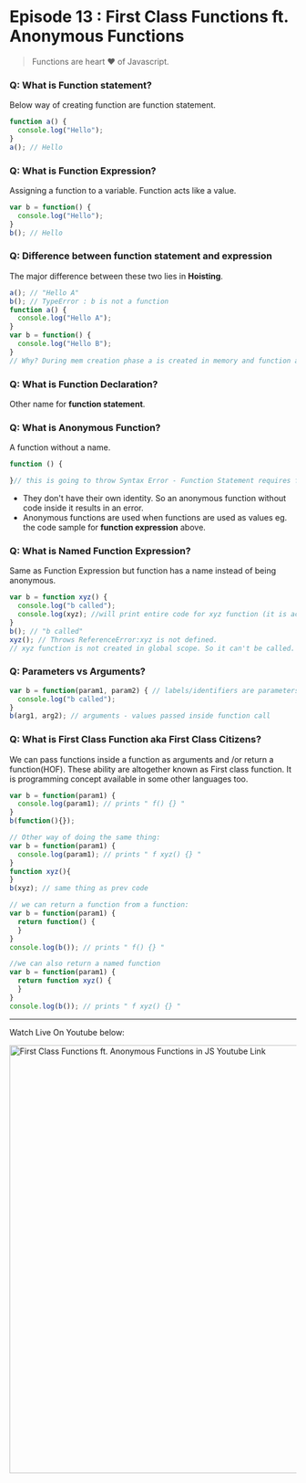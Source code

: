 # Episode 13 : First Class Functions ft. Anonymous Functions

> Functions are heart ♥ of Javascript.

### Q: What is Function statement? 
Below way of creating function are function statement.
```js
function a() {
  console.log("Hello");
}
a(); // Hello
```

### Q: What is Function Expression?
Assigning a function to a variable. Function acts like a value.
```js
var b = function() {
  console.log("Hello");
}
b(); // Hello
```

### Q: Difference between function statement and expression
The major difference between these two lies in **Hoisting**.
```js
a(); // "Hello A"
b(); // TypeError : b is not a function
function a() {
  console.log("Hello A");
}
var b = function() {
  console.log("Hello B");
}
// Why? During mem creation phase a is created in memory and function assigned to a. But b is created like a variable (b:undefined) and until code reaches the function()  part, it is still undefined. So it cannot be called.
```
### Q: What is Function Declaration?
Other name for **function statement**.

### Q: What is Anonymous Function?
A function without a name.
```js
function () {

}// this is going to throw Syntax Error - Function Statement requires function name.
```
- They don't have their own identity. So an anonymous function without code inside it results in an error. 
- Anonymous functions are used when functions are used as values eg. the code sample for **function expression** above.

### Q: What is Named Function Expression?
Same as Function Expression but function has a name instead of being anonymous.
```js
var b = function xyz() {
  console.log("b called");
  console.log(xyz); //will print entire code for xyz function (it is accessible in its local scope)
}
b(); // "b called"
xyz(); // Throws ReferenceError:xyz is not defined.
// xyz function is not created in global scope. So it can't be called.
```

### Q: Parameters vs Arguments?
```js
var b = function(param1, param2) { // labels/identifiers are parameters
  console.log("b called");
}
b(arg1, arg2); // arguments - values passed inside function call
```

### Q: What is First Class Function aka First Class Citizens?
We can pass functions inside a function as arguments and 
/or return a function(HOF). These ability are altogether known as First class function. It is programming concept available in some other languages too.
```js
var b = function(param1) {
  console.log(param1); // prints " f() {} "
}
b(function(){});

// Other way of doing the same thing:
var b = function(param1) {
  console.log(param1); // prints " f xyz() {} "
}
function xyz(){
}
b(xyz); // same thing as prev code

// we can return a function from a function:
var b = function(param1) {
  return function() {
  }  
}
console.log(b()); // prints " f() {} "

//we can also return a named function
var b = function(param1) {
  return function xyz() {
  }  
}
console.log(b()); // prints " f xyz() {} "
```
<hr>

Watch Live On Youtube below:

<a href="https://www.youtube.com/watch?v=SHINoHxvTso&ab_channel=AkshaySaini" target="_blank"><img src="https://img.youtube.com/vi/SHINoHxvTso/0.jpg" width="750"
alt="First Class Functions ft. Anonymous Functions in JS Youtube Link"/></a>
